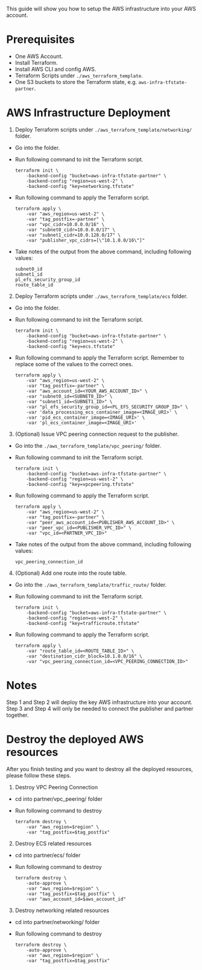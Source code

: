 This guide will show you how to setup the AWS infrastructure into your AWS account.

# Prerequisites
* One AWS Account.
* Install Terraform.
* Install AWS CLI and config AWS.
* Terraform Scripts under `./aws_terraform_template`.
* One S3 buckets to store the Terraform state, e.g. `aws-infra-tfstate-partner`.

# AWS Infrastructure Deployment
1. Deploy Terraform scripts under `./aws_terraform_template/networking/` folder.
  * Go into the folder.
  * Run following command to init the Terraform script.

        terraform init \
            -backend-config "bucket=aws-infra-tfstate-partner" \
            -backend-config "region=us-west-2" \
            -backend-config "key=networking.tfstate"

  * Run following command to apply the Terraform script.

        terraform apply \
            -var "aws_region=us-west-2" \
            -var "tag_postfix=-partner" \
            -var "vpc_cidr=10.0.0.0/16" \
            -var "subnet0_cidr=10.0.0.0/17" \
            -var "subnet1_cidr=10.0.128.0/17" \
            -var "publisher_vpc_cidrs=[\"10.1.0.0/16\"]"

  * Take notes of the output from the above command, including following values:

        subnet0_id
        subnet1_id
        pl_efs_security_group_id
        route_table_id

2. Deploy Terraform scripts under `./aws_terraform_template/ecs` folder.
  * Go into the folder.
  * Run following command to init the Terraform script.

        terraform init \
            -backend-config "bucket=aws-infra-tfstate-partner" \
            -backend-config "region=us-west-2" \
            -backend-config "key=ecs.tfstate"

  * Run following command to apply the Terraform script. Remember to replace some of the values to the correct ones.

        terraform apply \
            -var "aws_region=us-west-2" \
            -var "tag_postfix=-partner" \
            -var "aws_account_id=<YOUR_AWS_ACCOUNT_ID>" \
            -var "subnet0_id=<SUBNET0_ID>" \
            -var "subnet1_id=<SUBNET1_ID>" \
            -var "pl_efs_security_group_id=<PL_EFS_SECURITY_GROUP_ID>" \
            -var 'data_processing_ecs_container_image=<IMAGE_URI>' \
            -var 'pid_ecs_container_image=<IMAGE_URI>' \
            -var 'pl_ecs_container_image=<IMAGE_URI>'

3. (Optional) Issue VPC peering connection request to the publisher.
  * Go into the `./aws_terraform_template/vpc_peering/` folder.
  * Run following command to init the Terraform script.

        terraform init \
            -backend-config "bucket=aws-infra-tfstate-partner" \
            -backend-config "region=us-west-2" \
            -backend-config "key=vpcpeering.tfstate"


  * Run following command to apply the Terraform script.

        terraform apply \
            -var "aws_region=us-west-2" \
            -var "tag_postfix=-partner" \
            -var "peer_aws_account_id=<PUBLISHER_AWS_ACCOUNT_ID>" \
            -var "peer_vpc_id=<PUBLISHER_VPC_ID>" \
            -var "vpc_id=<PARTNER_VPC_ID>"

  * Take notes of the output from the above command, including following values:

        vpc_peering_connection_id

4. (Optional) Add one route into the route table.
  * Go into the `./aws_terraform_template/traffic_route/` folder.
  * Run following command to init the Terraform script.

        terraform init \
            -backend-config "bucket=aws-infra-tfstate-partner" \
            -backend-config "region=us-west-2" \
            -backend-config "key=trafficroute.tfstate"

  * Run following command to apply the Terraform script.

        terraform apply \
            -var "route_table_id=<ROUTE_TABLE_ID>" \
            -var "destination_cidr_block=10.1.0.0/16" \
            -var "vpc_peering_connection_id=<VPC_PEERING_CONNECTION_ID>"

# Notes
Step 1 and Step 2 will deploy the key AWS infrastructure into your account.
Step 3 and Step 4 will only be needed to connect the publisher and partner together.

# Destroy the deployed AWS resources
After you finish testing and you want to destroy all the deployed resources, please follow these steps.
1. Destroy VPC Peering Connection
  * cd into partner/vpc_peering/ folder
  * Run following command to destroy

        terraform destroy \
            -var "aws_region=$region" \
            -var "tag_postfix=$tag_postfix"

2. Destroy ECS related resources
  * cd into partner/ecs/ folder
  * Run following command to destroy

        terraform destroy \
            -auto-approve \
            -var "aws_region=$region" \
            -var "tag_postfix=$tag_postfix" \
            -var "aws_account_id=$aws_account_id"

3. Destroy networking related resources
  * cd into partner/networking/ folder
  * Run following command to destroy

        terraform destroy \
            -auto-approve \
            -var "aws_region=$region" \
            -var "tag_postfix=$tag_postfix"
